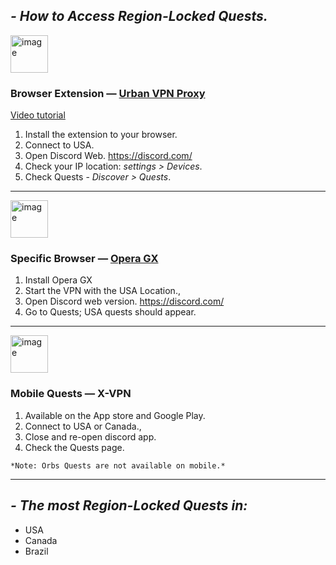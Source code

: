 






## ***- How to Access Region-Locked Quests.***                                  


<img width="60" height="60" alt="image" src="https://github.com/user-attachments/assets/b37d223e-56a5-434f-8daa-6021d4cc58f8" />

### Browser Extension ― [Urban VPN Proxy](https://example.com]https://chromewebstore.google.com/detail/urban-vpn-proxy/eppiocemhmnlbhjplcgkofciiegomcon)    
[Video tutorial](https://www.youtube.com/watch?v=MF4UstBTODs)

1. Install the extension to your browser.
2. Connect to USA.
3. Open Discord Web. https://discord.com/
4. Check your IP location:  *settings > Devices*.
5. Check Quests - *Discover > Quests*.
___________________________________________


<img width="60" height="60" alt="image" src="https://github.com/user-attachments/assets/ef3850ce-b4ac-4c2d-9d07-b06aedeb4d55" />

### Specific Browser ― [Opera GX](https://www.opera.com/gx/gx-browser?edition=std-2&gad_campaignid=19334914248)
1. Install Opera GX
2. Start the VPN with the USA Location.,
3. Open Discord web version. https://discord.com/
4. Go to Quests; USA quests should appear.
___________________________________________
<img width="60" height="60" alt="image" src="https://github.com/user-attachments/assets/d3da50ac-cabc-4cf7-8bb5-3859e778d911" />

### Mobile Quests  ― X-VPN

1. Available on the App store and Google Play.
2. Connect to USA or Canada.,
3. Close and re-open discord app.
4. Check the Quests page.

`*Note: Orbs Quests are not available on mobile.*`

____________________________________________

## ***- The most Region-Locked Quests in:***
- USA
- Canada
- Brazil


